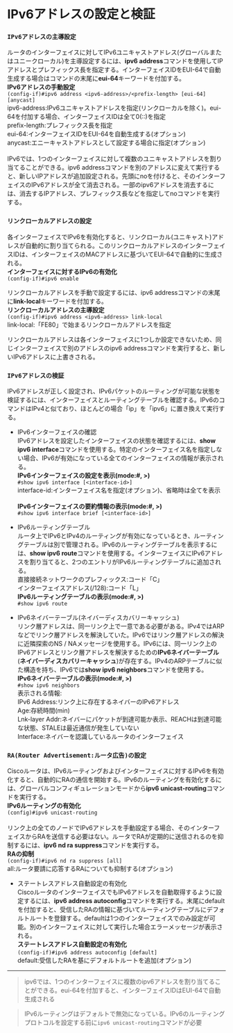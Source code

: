 # IPv6アドレスの設定と検証

### `IPv6アドレスの主導設定`
ルータのインターフェイスに対してIPv6ユニキャストアドレス(グローバルまたはユニークローカル)を主導設定するには、**ipv6 address**コマンドを使用してIPアドレスとプレフィックス長を指定する。インターフェイスIDをEUI-64で自動生成する場合はコマンドの末尾に**eui-64**キーワードを付加する。  
**IPv6アドレスの手動設定**  
`(config-if)#ipv6 address <ipv6-address>/<prefix-length> [eui-64] [anycast]`  
ipv6-address:IPv6ユニキャストアドレスを指定(リンクローカルを除く)。eui-64を付加する場合、インターフェイスIDは全て0(::)を指定  
prefix-length:プレフィックス長を指定  
eui-64:インターフェイスIDをEUI-64を自動生成する(オプション)  
anycast:エニーキャストアドレスとして設定する場合に指定(オプション)
</br></br>
IPv6では、1つのインターフェイスに対して複数のユニキャストアドレスを割り当てることができる。ipv6 addressコマンドを別のアドレスに変えて実行すると、新しいIPアドレスが追加設定される。先頭にnoを付けると、そのインターフェイスのIPv6アドレスが全て消去される。一部のipv6アドレスを消去するには、消去するIPアドレス、プレフィックス長などを指定してnoコマンドを実行する。

### `リンクローカルアドレスの設定`
各インターフェイスでIPv6を有効化すると、リンクローカル(ユニキャスト)アドレスが自動的に割り当てられる。このリンクローカルアドレスのインターフェイスIDは、インターフェイスのMACアドレスに基づいてEUI-64で自動的に生成される。  
**インターフェイスに対するIPv6の有効化**  
`(config-if)#ipv6 enable`

リンクローカルアドレスを手動で設定するには、ipv6 addressコマンドの末尾に**link-local**キーワードを付加する。  
**リンクローカルアドレスの主導設定**  
`(config-if)#ipv6 address <ipv6-address> link-local`  
link-local:「FE80」で始まるリンクローカルアドレスを指定

リンクローカルアドレスは各インターフェイスに1つしか設定できないため、同じインターフェイスで別のアドレスのipv6 addressコマンドを実行すると、新しいIPv6アドレスに上書きされる。

### `IPv6アドレスの検証`
IPv6アドレスが正しく設定され、IPv6パケットのルーティングが可能な状態を検証するには、インターフェイスとルーティングテーブルを確認する。IPv6のコマンドはIPv4と似ており、ほとんどの場合「ip」を「ipv6」に置き換えて実行する。

- IPv6インターフェイスの確認  
IPv6アドレスを設定したインターフェイスの状態を確認するには、**show ipv6 interface**コマンドを使用する。特定のインターフェイス名を指定しない場合、IPv6が有効になっている全てのインターフェイスの情報が表示される。  
**IPv6インターフェイスの設定を表示(mode:#, >)**  
`#show ipv6 interface [<interface-id>]`  
interface-id:インターフェイス名を指定(オプション)、省略時は全てを表示</br></br>
**IPv6インターフェイスの要約情報の表示(mode:#, >)**  
`#show ipv6 interface brief [<interface-id>]`

- IPv6ルーティングテーブル  
ルータ上でIPv6とIPv4のルーティングが有効になっているとき、ルーティングテーブルは別で管理される。IPv6のルーティングテーブルを表示するには、**show ipv6 route**コマンドを使用する。インターフェイスにIPv6アドレスを割り当てると、2つのエントリがIPv6ルーティングテーブルに追加される。  
直接接続ネットワークのプレフィックス:コード「C」  
インターフェイスアドレス(/128):コード「L」  
**IPv6ルーティングテーブルの表示(mode:#, >)**  
`#show ipv6 route`

- IPv6ネイバーテーブル(ネイバーディスカバリーキャッシュ)  
リンク層アドレスは、同一リンク上で一意である必要がある。IPv4ではARPなどでリンク層アドレスを解決していた。IPv6ではリンク層アドレスの解決に近隣探索のNS / NAメッセージを使用する。IPv6には、同一リンク上のIPv6アドレスとリンク層アドレスを解決するための**IPv6ネイバーテーブル**(**ネイバーディスカバリーキャッシュ**)が存在する。IPv4のARPテーブルに似た構造を持ち、IPv6では**show ipv6 neighbors**コマンドを使用する。  
**IPv6ネイバーテーブルの表示(mode:#, >)**  
`#show ipv6 neighbors`  
表示される情報:  
IPv6 Address:リンク上に存在するネイバーのIPv6アドレス  
Age:存続時間(min)  
Lnk-layer Addr:ネイバーにパケットが到達可能か表示、REACHは到達可能な状態、STALEは最近通信が発生していない  
Interface:ネイバーを認識しているルータのインターフェイス

### `RA(Router Advertisement:ルータ広告)の設定`
Ciscoルータは、IPv6ルーティングおよびインターフェイスに対するIPv6を有効化すると、自動的にRAの通信を開始する。IPv6のルーティングを有効化するには、グローバルコンフィギュレーションモードから**ipv6 unicast-routing**コマンドを実行する。  
**IPv6ルーティングの有効化**  
`(config)#ipv6 unicast-routing`</br></br>
リンク上の全てのノードでIPv6アドレスを手動設定する場合、そのインターフェイスからRAを送信する必要はない。ルータでRAが定期的に送信されるのを抑制するには、**ipv6 nd ra suppress**コマンドを実行する。  
**RAの抑制**  
`(config-if)#ipv6 nd ra suppress [all]`  
all:ルータ要請に応答するRAについても抑制する(オプション)

- ステートレスアドレス自動設定の有効化  
CiscoルータのインターフェイスでもIPv6アドレスを自動取得するように設定するには、**ipv6 address autoconfig**コマンドを実行する。末尾にdefaultを付加すると、受信したRAの情報に基づいてルーティングテーブルにデフォルトルートを登録する。defaultは1つのインターフェイスでのみ設定が可能。別のインターフェイスに対して実行した場合エラーメッセージが表示される。  
**ステートレスアドレス自動設定の有効化**  
`(config-if)#ipv6 address autoconfig [default]`  
default:受信したRAを基にデフォルトルートを追加(オプション)

---
> ipv6では、1つのインターフェイスに複数のipv6アドレスを割り当てることができる。eui-64を付加すると、インターフェイスIDはEUI-64で自動生成される

> IPv6ルーティングはデフォルトで無効になっている。IPv6のルーティングプロトコルを設定する前に`ipv6 unicast-routing`コマンドが必要
